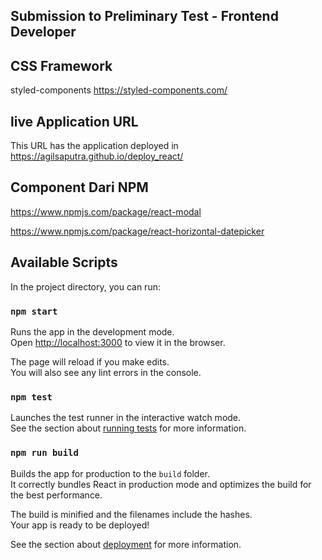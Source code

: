 ## Submission to Preliminary Test - Frontend Developer


## CSS Framework 
styled-components
https://styled-components.com/

## live Application URL
This URL has the application deployed in
https://agilsaputra.github.io/deploy_react/

## Component Dari NPM
https://www.npmjs.com/package/react-modal

https://www.npmjs.com/package/react-horizontal-datepicker


## Available Scripts

In the project directory, you can run:

### `npm start`

Runs the app in the development mode.<br />
Open [http://localhost:3000](http://localhost:3000) to view it in the browser.

The page will reload if you make edits.<br />
You will also see any lint errors in the console.

### `npm test`

Launches the test runner in the interactive watch mode.<br />
See the section about [running tests](https://facebook.github.io/create-react-app/docs/running-tests) for more information.

### `npm run build`

Builds the app for production to the `build` folder.<br />
It correctly bundles React in production mode and optimizes the build for the best performance.

The build is minified and the filenames include the hashes.<br />
Your app is ready to be deployed!

See the section about [deployment](https://facebook.github.io/create-react-app/docs/deployment) for more information.
